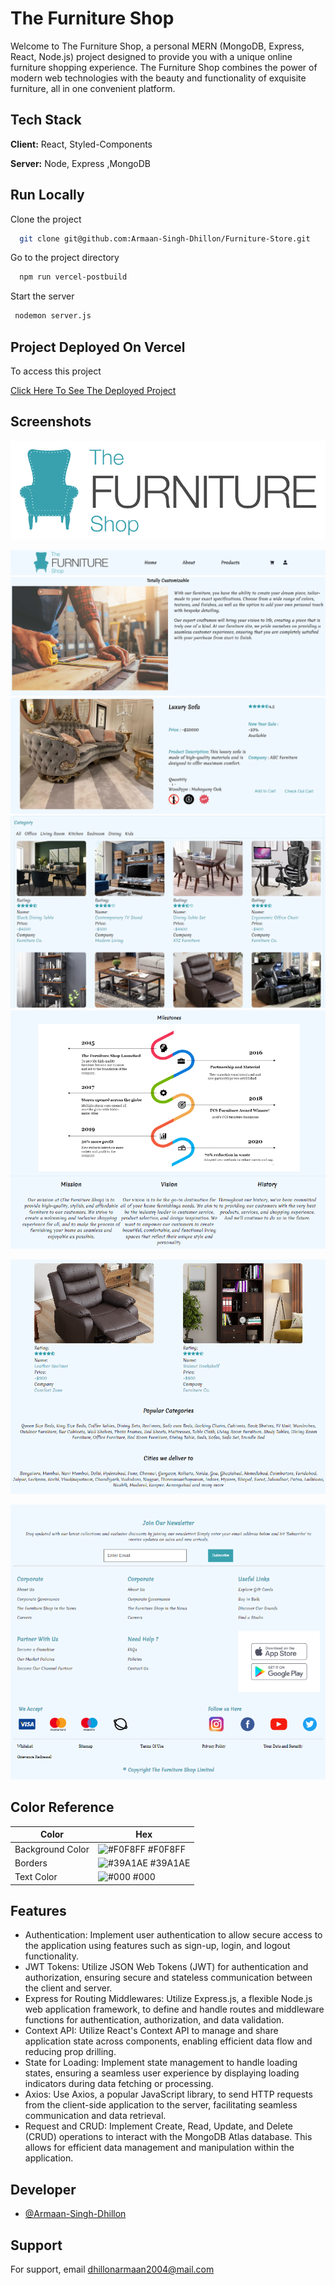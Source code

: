# The Furniture Shop

Welcome to The Furniture Shop, a personal MERN (MongoDB, Express, React, Node.js) project designed to provide you with a unique online furniture shopping experience. The Furniture Shop combines the power of modern web technologies with the beauty and functionality of exquisite furniture, all in one convenient platform.

## Tech Stack

**Client:** React, Styled-Components

**Server:** Node, Express ,MongoDB

## Run Locally

Clone the project

```bash
  git clone git@github.com:Armaan-Singh-Dhillon/Furniture-Store.git
```

Go to the project directory

```bash
  npm run vercel-postbuild
```

Start the server

```bash
 nodemon server.js
```

## Project Deployed On Vercel

To access this project

[Click Here To See The Deployed Project](https://furniture-store-96m5vuu9v-armaan-singh-dhillon.vercel.app/products/)

## Screenshots

![The Furniture Shop](client/src/logos/furniture_shop_liscard_logo.png)

![The Furniture Shop](client/src/logos/navbar.PNG)
![The Furniture Shop](client/src/logos/customizable.PNG)
![The Furniture Shop](client/src/logos/singleproduct.PNG)
![The Furniture Shop](client/src/logos/products.PNG)
![The Furniture Shop](client/src/logos/milestones.PNG)

![Popular Category](client/src/logos/popularcategories.PNG)

![The Furniture Shop](client/src/logos/footer.PNG)

## Color Reference

| Color            | Hex                                                              |
| ---------------- | ---------------------------------------------------------------- |
| Background Color | ![#F0F8FF](https://via.placeholder.com/10/F0F8FF?text=+) #F0F8FF |
| Borders          | ![#39A1AE](https://via.placeholder.com/10/39A1AE?text=+) #39A1AE |
| Text Color       | ![#000](https://via.placeholder.com/10/000?text=+) #000          |

## Features

- Authentication: Implement user authentication to allow secure access to the application using features such as sign-up, login, and logout functionality.
- JWT Tokens: Utilize JSON Web Tokens (JWT) for authentication and authorization, ensuring secure and stateless communication between the client and server.
- Express for Routing Middlewares: Utilize Express.js, a flexible Node.js web application framework, to define and handle routes and middleware functions for authentication, authorization, and data validation.
- Context API: Utilize React's Context API to manage and share application state across components, enabling efficient data flow and reducing prop drilling.
- State for Loading: Implement state management to handle loading states, ensuring a seamless user experience by displaying loading indicators during data fetching or processing.
- Axios: Use Axios, a popular JavaScript library, to send HTTP requests from the client-side application to the server, facilitating seamless communication and data retrieval.
- Request and CRUD: Implement Create, Read, Update, and Delete (CRUD) operations to interact with the MongoDB Atlas database. This allows for efficient data management and manipulation within the application.

## Developer

- [@Armaan-Singh-Dhillon](https://github.com/Armaan-Singh-Dhillon)

## Support

For support, email dhillonarmaan2004@mail.com
